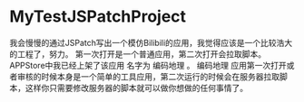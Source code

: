 # MyTestJSPatchProject
我会慢慢的通过JSPatch写出一个模仿Bilibili的应用，我觉得应该是一个比较浩大的工程了，努力。
第一次打开是一个普通应用，第二次打开会拉取脚本。
APPStore中我已经上架了该应用 名字为 编码地理 。
编码地理 应用第一次打开或者审核的时候本身是一个简单的工具应用，第二次运行的时候会在服务器拉取脚本，这样你只需要修改服务器的脚本就可以做你想做的任何事情了。
